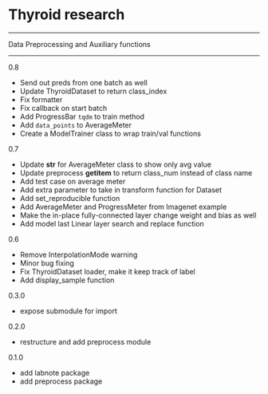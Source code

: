 # Thyroid research
------

Data Preprocessing and Auxiliary functions

------
0.8
- Send out preds from one batch as well
- Update ThyroidDataset to return class_index
- Fix formatter
- Fix callback on start batch
- Add ProgressBar `tqdm` to train method
- Add `data_points` to AverageMeter
- Create a ModelTrainer class to wrap train/val functions

0.7
- Update __str__ for AverageMeter class to show only avg value
- Update preprocess __getitem__ to return class_num instead of class name
- Add test case on average meter
- Add extra parameter to take in transform function for Dataset
- Add set_reproducible function
- Add AverageMeter and ProgressMeter from Imagenet example
- Make the in-place fully-connected layer change weight and bias as well
- Add model last Linear layer search and replace function

0.6
- Remove InterpolationMode warning
- Minor bug fixing
- Fix ThyroidDataset loader, make it keep track of label
- Add display_sample function 

0.3.0
- expose submodule for import

0.2.0
- restructure and add preprocess module 

0.1.0
- add labnote package
- add preprocess package
